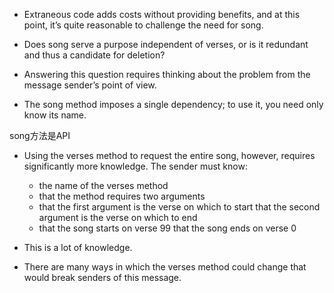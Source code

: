 + Extraneous code adds costs without providing benefits, and at this point, it’s quite reasonable to challenge the need for song.

+ Does song serve a purpose independent of verses, or is it redundant and thus a candidate for deletion?
+ Answering this question requires thinking about the problem from the message sender’s point of view.

+ The song method imposes a single dependency; to use it, you need only know its name.

song方法是API

+ Using the verses method to request the entire song, however, requires significantly more knowledge. The sender must know:
    + the name of the verses method
    + that the method requires two arguments
    + that the first argument is the verse on which to start that the second argument is the verse on which to end
    + that the song starts on verse 99 that the song ends on verse 0

+ This is a lot of knowledge.
+ There are many ways in which the verses method could change that would break senders of this message.


